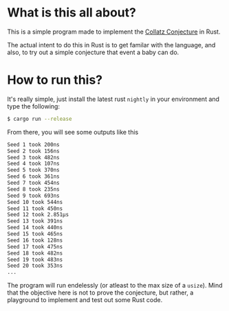 # What is this all about?

This is a simple program made to implement the [Collatz Conjecture](https://en.wikipedia.org/wiki/Collatz_conjecture) in Rust. 

The actual intent to do this in Rust is to get familar with the language, and also, to try out a simple conjecture that event a baby can do. 

# How to run this?

It's really simple, just install the latest rust `nightly` in your environment and type the following: 

```bash
$ cargo run --release
```

From there, you will see some outputs like this 

```bash
Seed 1 took 200ns
Seed 2 took 156ns
Seed 3 took 482ns
Seed 4 took 107ns
Seed 5 took 370ns
Seed 6 took 361ns
Seed 7 took 454ns
Seed 8 took 235ns
Seed 9 took 693ns
Seed 10 took 544ns
Seed 11 took 450ns
Seed 12 took 2.851µs
Seed 13 took 391ns
Seed 14 took 440ns
Seed 15 took 465ns
Seed 16 took 128ns
Seed 17 took 475ns
Seed 18 took 482ns
Seed 19 took 483ns
Seed 20 took 353ns
...
```

The program will run endelessly (or atleast to the max size of a `usize`). Mind that the objective here is not to prove the conjecture, but rather, a playground to implement and test out some Rust code. 
